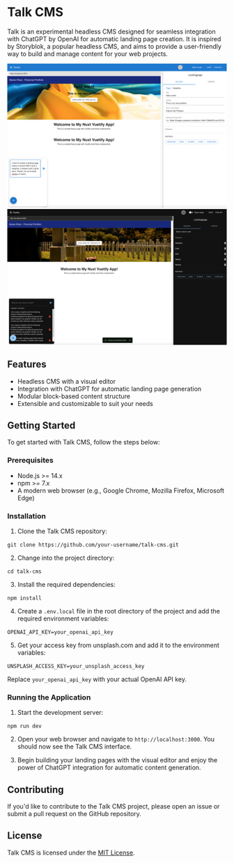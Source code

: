 # **Talk CMS**

Talk is an experimental headless CMS designed for seamless integration with ChatGPT by OpenAI for automatic landing page creation. It is inspired by Storyblok, a popular headless CMS, and aims to provide a user-friendly way to build and manage content for your web projects.

![Talk CMS](preview.png "Talk CMS")
![Talk CMS](preview_dark.png "Talk CMS dark mode")

## **Features**

- Headless CMS with a visual editor
- Integration with ChatGPT for automatic landing page generation
- Modular block-based content structure
- Extensible and customizable to suit your needs

## **Getting Started**

To get started with Talk CMS, follow the steps below:

### **Prerequisites**

- Node.js >= 14.x
- npm >= 7.x
- A modern web browser (e.g., Google Chrome, Mozilla Firefox, Microsoft Edge)

### **Installation**

1. Clone the Talk CMS repository:

```
git clone https://github.com/your-username/talk-cms.git
```

2. Change into the project directory:

```
cd talk-cms
```

3. Install the required dependencies:

```
npm install
```

4. Create a `.env.local` file in the root directory of the project and add the required environment variables:

```
OPENAI_API_KEY=your_openai_api_key
```

5. Get your access key from unsplash.com and add it to the environment variables:

```
UNSPLASH_ACCESS_KEY=your_unsplash_access_key
```

Replace `your_openai_api_key` with your actual OpenAI API key.

### **Running the Application**

1. Start the development server:

```
npm run dev
```

2. Open your web browser and navigate to `http://localhost:3000`. You should now see the Talk CMS interface.

3. Begin building your landing pages with the visual editor and enjoy the power of ChatGPT integration for automatic content generation.

## **Contributing**

If you'd like to contribute to the Talk CMS project, please open an issue or submit a pull request on the GitHub repository.

## **License**

Talk CMS is licensed under the [MIT License](LICENSE).